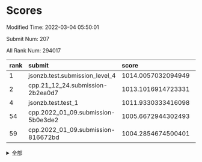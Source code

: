 # Scores

Modified Time: 2022-03-04 05:50:01

Submit Num: 207

All Rank Num: 294017

| rank |               submit               |       score        |       sigma        | pk_num |
| :--- | :--------------------------------- | :----------------- | :----------------- | :----- |
| 1    | jsonzb.test.submission_level_4     | 1014.0057032094949 | 0.832816825907325  | 5682   |
| 2    | cpp.21_12_24.submission-2b2ea0d7   | 1013.1016914723331 | 0.8208900108448856 | 5680   |
| 4    | jsonzb.test.test_1                 | 1011.9330333416098 | 0.7846480503097935 | 5678   |
| 54   | cpp.2022_01_09.submission-5b0e3de2 | 1005.6672944302493 | 0.7275108912126714 | 5678   |
| 59   | cpp.2022_01_09.submission-816672bd | 1004.2854674500401 | 0.7094880609876001 | 5681   |


<details>
<summary>全部</summary>

| rank |                 submit                 |       score        |       sigma        | pk_num |
| :--- | :------------------------------------- | :----------------- | :----------------- | :----- |
| 1    | jsonzb.test.submission_level_4         | 1014.0057032094949 | 0.832816825907325  | 5682   |
| 2    | cpp.21_12_24.submission-2b2ea0d7       | 1013.1016914723331 | 0.8208900108448856 | 5680   |
| 3    | gobigger.level_3.submission_level_3_38 | 1012.2184158780893 | 0.7532300750585302 | 5683   |
| 4    | jsonzb.test.test_1                     | 1011.9330333416098 | 0.7846480503097935 | 5678   |
| 5    | gobigger.level_3.submission_level_3_29 | 1011.6220965435982 | 0.7862021953985682 | 5685   |
| 6    | gobigger.level_3.submission_level_3_14 | 1011.3411189571501 | 0.7733490395104604 | 5681   |
| 7    | gobigger.level_3.submission_level_3_49 | 1011.3294222260247 | 0.7686562625166894 | 5675   |
| 8    | gobigger.level_3.submission_level_3_35 | 1011.3125918695029 | 0.7947695867996405 | 5683   |
| 9    | gobigger.level_3.submission_level_3_15 | 1011.1974163142377 | 0.7796384548396158 | 5680   |
| 10   | gobigger.level_3.submission_level_3_27 | 1011.0858608704904 | 0.7634610890637404 | 5683   |
| 11   | gobigger.level_3.submission_level_3_47 | 1010.9782905426899 | 0.7740047641491894 | 5684   |
| 12   | gobigger.level_3.submission_level_3_3  | 1010.9545068414345 | 0.760737467883693  | 5682   |
| 13   | gobigger.level_3.submission_level_3_18 | 1010.7268102343563 | 0.7724737864654938 | 5676   |
| 14   | gobigger.level_3.submission_level_3_26 | 1010.6757787677842 | 0.7904688797880829 | 5684   |
| 15   | gobigger.level_3.submission_level_3_0  | 1010.6136229952815 | 0.7547167798558605 | 5681   |
| 16   | gobigger.level_3.submission_level_3_46 | 1010.5578098966233 | 0.7775002790693634 | 5680   |
| 17   | gobigger.level_3.submission_level_3_10 | 1010.5464459561756 | 0.7798009596957064 | 5679   |
| 18   | gobigger.level_3.submission_level_3_4  | 1010.524977269953  | 0.7784274026154788 | 5683   |
| 19   | gobigger.level_3.submission_level_3_37 | 1010.4537336872852 | 0.748605083185103  | 5679   |
| 20   | gobigger.level_3.submission_level_3_2  | 1010.4090871438865 | 0.7854897680447168 | 5682   |
| 21   | gobigger.level_3.submission_level_3_31 | 1010.3815069575423 | 0.7615237389959173 | 5682   |
| 22   | gobigger.level_3.submission_level_3_30 | 1010.3776453042801 | 0.7658100046398197 | 5680   |
| 23   | gobigger.level_3.submission_level_3_19 | 1010.3517943749761 | 0.7627534775029227 | 5676   |
| 24   | gobigger.level_3.submission_level_3_43 | 1010.2370229465965 | 0.7566682768995523 | 5681   |
| 25   | gobigger.level_3.submission_level_3_40 | 1010.225187030354  | 0.7801469035722787 | 5681   |
| 26   | gobigger.level_3.submission_level_3_12 | 1010.186303474179  | 0.7701582574304403 | 5682   |
| 27   | gobigger.level_3.submission_level_3_36 | 1010.1237915577889 | 0.7801760852452574 | 5682   |
| 28   | gobigger.level_3.submission_level_3_41 | 1010.122851205892  | 0.7438868049983118 | 5680   |
| 29   | gobigger.level_3.submission_level_3_7  | 1010.1217628374662 | 0.7723918337895883 | 5687   |
| 30   | gobigger.level_3.submission_level_3_8  | 1010.0811524666772 | 0.7682705858142422 | 5682   |
| 31   | gobigger.level_3.submission_level_3_32 | 1009.9883811745883 | 0.7506811460626556 | 5678   |
| 32   | gobigger.level_3.submission_level_3_42 | 1009.9565415819856 | 0.7411220183504476 | 5682   |
| 33   | gobigger.level_3.submission_level_3_5  | 1009.9414671576782 | 0.7790489273941542 | 5682   |
| 34   | gobigger.level_3.submission_level_3_20 | 1009.9386660150517 | 0.7535769033848877 | 5683   |
| 35   | gobigger.level_3.submission_level_3_17 | 1009.8374787186605 | 0.7577324417414115 | 5683   |
| 36   | gobigger.level_3.submission_level_3_44 | 1009.8316619670142 | 0.7440651332180265 | 5680   |
| 37   | gobigger.level_3.submission_level_3_39 | 1009.7819600132195 | 0.7664860475596698 | 5682   |
| 38   | gobigger.level_3.submission_level_3_28 | 1009.7770186360115 | 0.7700123381105185 | 5679   |
| 39   | gobigger.level_3.submission_level_3_34 | 1009.7054980454387 | 0.76883570026221   | 5683   |
| 40   | gobigger.level_3.submission_level_3_16 | 1009.4788490387623 | 0.7691151290097139 | 5682   |
| 41   | gobigger.level_3.submission_level_3_33 | 1009.4619911142937 | 0.7776534604384328 | 5680   |
| 42   | gobigger.level_3.submission_level_3_45 | 1009.4287627514608 | 0.7589714065845804 | 5682   |
| 43   | gobigger.level_3.submission_level_3_24 | 1009.4072893374124 | 0.7509976506170211 | 5678   |
| 44   | gobigger.level_3.submission_level_3_21 | 1009.3335109169349 | 0.760665630906564  | 5679   |
| 45   | gobigger.level_3.submission_level_3_1  | 1009.3023641150735 | 0.767455138702021  | 5674   |
| 46   | gobigger.level_3.submission_level_3_13 | 1009.2338983605702 | 0.7697605489792109 | 5678   |
| 47   | gobigger.level_3.submission_level_3_25 | 1009.2251820369818 | 0.7595715945272926 | 5681   |
| 48   | gobigger.level_3.submission_level_3_6  | 1009.059104520525  | 0.7388648122450155 | 5684   |
| 49   | gobigger.level_3.submission_level_3_22 | 1008.9835012355546 | 0.7631324166325045 | 5683   |
| 50   | gobigger.level_3.submission_level_3_11 | 1008.8903863361392 | 0.756883149284933  | 5683   |
| 51   | gobigger.level_3.submission_level_3_48 | 1008.8433021400856 | 0.762172729487063  | 5681   |
| 52   | gobigger.level_3.submission_level_3_9  | 1008.4447543095099 | 0.7604896890570662 | 5686   |
| 53   | gobigger.level_3.submission_level_3_23 | 1007.0344383264496 | 0.7448828001891846 | 5680   |
| 54   | cpp.2022_01_09.submission-5b0e3de2     | 1005.6672944302493 | 0.7275108912126714 | 5678   |
| 55   | gobigger.level_1.submission_level_1_3  | 1005.243824325794  | 0.7337181080734586 | 5678   |
| 56   | gobigger.level_1.submission_level_1_24 | 1004.5468780783789 | 0.7217814701385641 | 5681   |
| 57   | gobigger.level_1.submission_level_1_38 | 1004.4649409089081 | 0.7180163493673181 | 5678   |
| 58   | gobigger.level_1.submission_level_1_21 | 1004.4319013832855 | 0.7287374104789673 | 5683   |
| 59   | cpp.2022_01_09.submission-816672bd     | 1004.2854674500401 | 0.7094880609876001 | 5681   |
| 60   | gobigger.level_1.submission_level_1_9  | 1004.1854408350558 | 0.7214766647174645 | 5681   |
| 61   | gobigger.level_1.submission_level_1_28 | 1004.0133366081013 | 0.7160616271540223 | 5678   |
| 62   | gobigger.level_1.submission_level_1_26 | 1003.8754950916835 | 0.7234530769044274 | 5680   |
| 63   | gobigger.level_1.submission_level_1_27 | 1003.8692236752422 | 0.7176596257048778 | 5678   |
| 64   | gobigger.level_1.submission_level_1_8  | 1003.8302895002131 | 0.7190221775571889 | 5682   |
| 65   | gobigger.level_1.submission_level_1_16 | 1003.8036070052451 | 0.7238928161784354 | 5684   |
| 66   | gobigger.level_1.submission_level_1_43 | 1003.7856830071122 | 0.7213844202326094 | 5682   |
| 67   | gobigger.level_1.submission_level_1_39 | 1003.7524401894968 | 0.7172113353406464 | 5683   |
| 68   | gobigger.level_1.submission_level_1_40 | 1003.6753556988998 | 0.7320045219988963 | 5684   |
| 69   | gobigger.level_1.submission_level_1_47 | 1003.6405988756495 | 0.7188371369664339 | 5681   |
| 70   | gobigger.level_1.submission_level_1_15 | 1003.6333041227991 | 0.7246183733059435 | 5682   |
| 71   | gobigger.level_1.submission_level_1_0  | 1003.6312510867189 | 0.7165987038237212 | 5680   |
| 72   | gobigger.level_1.submission_level_1_45 | 1003.6181925662689 | 0.7202990265540097 | 5682   |
| 73   | gobigger.level_1.submission_level_1_12 | 1003.6106302348654 | 0.7288067686047621 | 5682   |
| 74   | gobigger.level_1.submission_level_1_29 | 1003.6099444211225 | 0.7244820032730406 | 5676   |
| 75   | gobigger.level_1.submission_level_1_49 | 1003.5277257553247 | 0.7134536103331742 | 5680   |
| 76   | gobigger.level_1.submission_level_1_46 | 1003.4377412984343 | 0.7221105877432735 | 5680   |
| 77   | gobigger.level_1.submission_level_1_4  | 1003.4353697184916 | 0.71095695057268   | 5686   |
| 78   | gobigger.level_1.submission_level_1_41 | 1003.4319108447479 | 0.7202420312556925 | 5687   |
| 79   | gobigger.level_1.submission_level_1_37 | 1003.4095246271837 | 0.7160164922078023 | 5684   |
| 80   | gobigger.level_1.submission_level_1_19 | 1003.3457777616251 | 0.7153300446618757 | 5684   |
| 81   | gobigger.level_1.submission_level_1_10 | 1003.2459944116304 | 0.7277347591607367 | 5679   |
| 82   | gobigger.level_1.submission_level_1_22 | 1003.2005129299234 | 0.7048958804337384 | 5679   |
| 83   | gobigger.level_1.submission_level_1_11 | 1003.1351190662867 | 0.7237433981321845 | 5685   |
| 84   | gobigger.level_1.submission_level_1_17 | 1003.129786831453  | 0.7183592568056965 | 5682   |
| 85   | gobigger.level_1.submission_level_1_5  | 1003.1053381658744 | 0.7288224712166127 | 5685   |
| 86   | gobigger.level_1.submission_level_1_42 | 1003.0869560448529 | 0.7201579882583168 | 5684   |
| 87   | gobigger.level_1.submission_level_1_18 | 1003.0544166659458 | 0.7164112974749233 | 5682   |
| 88   | gobigger.level_1.submission_level_1_32 | 1003.018800408661  | 0.7263279036101992 | 5678   |
| 89   | gobigger.level_1.submission_level_1_20 | 1003.0019540030565 | 0.7154402515296933 | 5681   |
| 90   | gobigger.level_1.submission_level_1_34 | 1002.9067061894318 | 0.6997736816472524 | 5679   |
| 91   | gobigger.level_1.submission_level_1_6  | 1002.8566056208948 | 0.7070045541995768 | 5683   |
| 92   | gobigger.level_1.submission_level_1_35 | 1002.7541614435588 | 0.7086056672827791 | 5679   |
| 93   | gobigger.level_1.submission_level_1_1  | 1002.7214140162931 | 0.7208356070857925 | 5676   |
| 94   | gobigger.level_1.submission_level_1_30 | 1002.7188444819851 | 0.7057522891190764 | 5679   |
| 95   | gobigger.level_1.submission_level_1_13 | 1002.653113779275  | 0.7194233738791505 | 5688   |
| 96   | gobigger.level_1.submission_level_1_2  | 1002.5943116600304 | 0.731598737330072  | 5682   |
| 97   | gobigger.level_1.submission_level_1_31 | 1002.4486751634964 | 0.7151816484894402 | 5678   |
| 98   | gobigger.level_1.submission_level_1_14 | 1002.431891901165  | 0.7208755429108881 | 5681   |
| 99   | gobigger.level_1.submission_level_1_7  | 1002.4301978150036 | 0.7086284827002987 | 5680   |
| 100  | gobigger.level_1.submission_level_1_23 | 1002.3532934585512 | 0.7092487889023233 | 5682   |
| 101  | gobigger.level_1.submission_level_1_44 | 1002.3096572401585 | 0.7081034764374844 | 5683   |
| 102  | gobigger.level_1.submission_level_1_33 | 1002.199256149472  | 0.7173362424591522 | 5680   |
| 103  | gobigger.level_1.submission_level_1_36 | 1002.1661171502894 | 0.706656799505741  | 5676   |
| 104  | gobigger.level_1.submission_level_1_48 | 1002.017065432029  | 0.707486667022139  | 5680   |
| 105  | gobigger.level_1.submission_level_1_25 | 1001.4802022458947 | 0.7119088867391407 | 5677   |
| 106  | gobigger.random.submission_random_37   | 997.5160265264378  | 0.7172660272295713 | 5683   |
| 107  | gobigger.random.submission_random_5    | 997.3910282197875  | 0.7030225690143107 | 5685   |
| 108  | gobigger.random.submission_random_27   | 997.2996390715244  | 0.7131251390463796 | 5678   |
| 109  | gobigger.random.submission_random_28   | 997.1261346355362  | 0.7123924552745713 | 5680   |
| 110  | gobigger.random.submission_random_15   | 996.9961286026743  | 0.7119371330178302 | 5679   |
| 111  | gobigger.random.submission_random_32   | 996.8811395701956  | 0.6912411142321516 | 5686   |
| 112  | gobigger.random.submission_random_4    | 996.5660318103704  | 0.708165633154373  | 5678   |
| 113  | gobigger.random.submission_random_38   | 996.5544309632091  | 0.7243400160465545 | 5674   |
| 114  | gobigger.random.submission_random_10   | 996.5531414654221  | 0.7119563711021006 | 5682   |
| 115  | gobigger.random.submission_random_36   | 996.5493079689945  | 0.7048036497198253 | 5683   |
| 116  | gobigger.random.submission_random_9    | 996.5387943107694  | 0.7059058439229794 | 5680   |
| 117  | gobigger.random.submission_random_19   | 996.53427066572    | 0.7018000144060557 | 5675   |
| 118  | gobigger.random.submission_random_47   | 996.5256837447445  | 0.7183343812467259 | 5675   |
| 119  | gobigger.random.submission_random_46   | 996.1790254696771  | 0.6989698178763039 | 5677   |
| 120  | gobigger.random.submission_random_16   | 996.1789685230941  | 0.7071507924514947 | 5683   |
| 121  | gobigger.random.submission_random_35   | 996.169574140324   | 0.7077491950700757 | 5683   |
| 122  | gobigger.random.submission_random_20   | 996.1652874027103  | 0.6978431996962484 | 5682   |
| 123  | gobigger.random.submission_random_1    | 996.1536638522961  | 0.7093891097805654 | 5681   |
| 124  | gobigger.random.submission_random_43   | 996.1342200820429  | 0.7114507051161081 | 5679   |
| 125  | gobigger.random.submission_random_25   | 996.1189505250917  | 0.7113736560091718 | 5687   |
| 126  | gobigger.random.submission_random_48   | 995.9832492757024  | 0.7150433245413832 | 5683   |
| 127  | gobigger.random.submission_random_40   | 995.9693897153481  | 0.708076351335823  | 5682   |
| 128  | gobigger.random.submission_random_14   | 995.9234534462124  | 0.7006280301223972 | 5682   |
| 129  | gobigger.random.submission_random_44   | 995.9148511955735  | 0.7074844376637655 | 5682   |
| 130  | gobigger.random.submission_random_45   | 995.8901961786081  | 0.7214372669889819 | 5678   |
| 131  | gobigger.random.submission_random_41   | 995.8845250745732  | 0.7090579630357615 | 5686   |
| 132  | gobigger.random.submission_random_17   | 995.8715063007744  | 0.702875016414     | 5682   |
| 133  | gobigger.random.submission_random_49   | 995.8707876267703  | 0.7049347665706786 | 5676   |
| 134  | gobigger.random.submission_random_7    | 995.8481825461841  | 0.7125623742219773 | 5685   |
| 135  | gobigger.random.submission_random_39   | 995.8457536816347  | 0.7095969645111624 | 5681   |
| 136  | gobigger.random.submission_random_26   | 995.8177882527798  | 0.7065672988253305 | 5682   |
| 137  | gobigger.random.submission_random_8    | 995.7970708980884  | 0.7192718523675382 | 5683   |
| 138  | gobigger.random.submission_random_11   | 995.7838087913443  | 0.7083594830783798 | 5681   |
| 139  | gobigger.random.submission_random_13   | 995.7775554237273  | 0.7136290548622545 | 5681   |
| 140  | gobigger.random.submission_random_24   | 995.721991666629   | 0.7125261504545686 | 5680   |
| 141  | gobigger.random.submission_random_33   | 995.711398254268   | 0.7193727555212173 | 5684   |
| 142  | gobigger.random.submission_random_34   | 995.7011155899717  | 0.7246893785880225 | 5681   |
| 143  | gobigger.random.submission_random_21   | 995.6391267517748  | 0.7089203837295684 | 5681   |
| 144  | gobigger.random.submission_random_31   | 995.5796788579574  | 0.7126939082076771 | 5684   |
| 145  | gobigger.random.submission_random_30   | 995.4985711099374  | 0.7067072718671018 | 5680   |
| 146  | gobigger.random.submission_random_42   | 995.4383184960883  | 0.7124408437983356 | 5688   |
| 147  | gobigger.random.submission_random_12   | 995.2651596835802  | 0.7047894650172892 | 5678   |
| 148  | gobigger.random.submission_random_6    | 995.2428651898628  | 0.7151058737659751 | 5675   |
| 149  | gobigger.random.submission_random_0    | 995.1540579488138  | 0.7175790519364914 | 5686   |
| 150  | gobigger.random.submission_random_18   | 995.1415775799893  | 0.7054449979897606 | 5678   |
| 151  | gobigger.random.submission_random_23   | 995.0854473001224  | 0.7123973782385761 | 5682   |
| 152  | gobigger.random.submission_random_3    | 994.930879393726   | 0.7254342280170912 | 5683   |
| 153  | gobigger.random.submission_random_2    | 994.9231134944042  | 0.730366961109524  | 5685   |
| 154  | gobigger.random.submission_random_22   | 994.6951266182404  | 0.729146938570332  | 5683   |
| 155  | gobigger.level_2.submission_level_2_19 | 994.5725881662453  | 0.7282913942404174 | 5682   |
| 156  | gobigger.random.submission_random_29   | 994.3533417119976  | 0.7147002051710973 | 5683   |
| 157  | gobigger.level_2.submission_level_2_31 | 993.94488844459    | 0.7150951445711258 | 5685   |
| 158  | gobigger.level_2.submission_level_2_28 | 993.7006010799437  | 0.7421004525989453 | 5684   |
| 159  | gobigger.level_2.submission_level_2_0  | 993.2342894219704  | 0.7420919466505912 | 5685   |
| 160  | gobigger.level_2.submission_level_2_39 | 993.1842384482745  | 0.7456012827904914 | 5681   |
| 161  | gobigger.level_2.submission_level_2_35 | 993.1184027726838  | 0.7340313082121894 | 5683   |
| 162  | gobigger.level_2.submission_level_2_45 | 993.0159278239461  | 0.7451806021866019 | 5682   |
| 163  | gobigger.level_2.submission_level_2_21 | 993.0103430267477  | 0.7314598395181248 | 5683   |
| 164  | gobigger.level_2.submission_level_2_37 | 992.7957287109301  | 0.7465139425680776 | 5680   |
| 165  | gobigger.level_2.submission_level_2_48 | 992.7667967552884  | 0.7363976152258522 | 5685   |
| 166  | gobigger.level_2.submission_level_2_13 | 992.7292366736979  | 0.7359240028672832 | 5685   |
| 167  | gobigger.level_2.submission_level_2_29 | 992.701171998369   | 0.7302647117561544 | 5686   |
| 168  | gobigger.level_2.submission_level_2_11 | 992.6474455461791  | 0.749012044902442  | 5685   |
| 169  | gobigger.level_2.submission_level_2_22 | 992.6312348416479  | 0.7532427848321779 | 5677   |
| 170  | gobigger.level_2.submission_level_2_47 | 992.5801169489428  | 0.7498006131371726 | 5684   |
| 171  | gobigger.level_2.submission_level_2_27 | 992.5738414840329  | 0.7281760702220369 | 5679   |
| 172  | gobigger.level_2.submission_level_2_34 | 992.5198428757056  | 0.7492857941139432 | 5683   |
| 173  | gobigger.level_2.submission_level_2_23 | 992.5025758948685  | 0.7332353274602612 | 5687   |
| 174  | gobigger.level_2.submission_level_2_24 | 992.3879715792046  | 0.7400370058996479 | 5688   |
| 175  | gobigger.level_2.submission_level_2_17 | 992.3875193315878  | 0.7348519958046174 | 5684   |
| 176  | gobigger.level_2.submission_level_2_1  | 992.3232466192833  | 0.7368482253864471 | 5682   |
| 177  | gobigger.level_2.submission_level_2_15 | 992.3136812438482  | 0.7589406548523774 | 5681   |
| 178  | gobigger.level_2.submission_level_2_38 | 992.3072236046645  | 0.7410755203214685 | 5682   |
| 179  | gobigger.level_2.submission_level_2_14 | 992.1511205666484  | 0.7478689571830266 | 5673   |
| 180  | gobigger.level_2.submission_level_2_32 | 992.0384312928962  | 0.7550359655667924 | 5686   |
| 181  | gobigger.level_2.submission_level_2_33 | 992.0148680997602  | 0.764039127634587  | 5682   |
| 182  | gobigger.level_2.submission_level_2_18 | 992.0069715902513  | 0.7352510455168012 | 5686   |
| 183  | gobigger.level_2.submission_level_2_36 | 991.9375047573003  | 0.748360782575042  | 5682   |
| 184  | gobigger.level_2.submission_level_2_41 | 991.9116169880139  | 0.7389646479753852 | 5686   |
| 185  | gobigger.level_2.submission_level_2_2  | 991.8325650047475  | 0.7439465489719613 | 5679   |
| 186  | gobigger.level_2.submission_level_2_12 | 991.6248471638773  | 0.7418759083579279 | 5682   |
| 187  | gobigger.level_2.submission_level_2_46 | 991.541395560952   | 0.7472050150986927 | 5683   |
| 188  | gobigger.level_2.submission_level_2_40 | 991.5369272503955  | 0.7547866098767811 | 5680   |
| 189  | gobigger.level_2.submission_level_2_49 | 991.4672515167447  | 0.7548141691289252 | 5680   |
| 190  | gobigger.level_2.submission_level_2_44 | 991.3991214699543  | 0.7627437849794666 | 5684   |
| 191  | gobigger.level_2.submission_level_2_25 | 991.3036566551383  | 0.7479525670998572 | 5685   |
| 192  | gobigger.level_2.submission_level_2_16 | 991.2303184433515  | 0.7759457299747878 | 5679   |
| 193  | gobigger.level_2.submission_level_2_4  | 991.0835496616754  | 0.7534196308615064 | 5683   |
| 194  | gobigger.level_2.submission_level_2_20 | 991.0134113941256  | 0.7758619001584729 | 5682   |
| 195  | gobigger.level_2.submission_level_2_7  | 991.0054712446846  | 0.7739507025307275 | 5679   |
| 196  | gobigger.level_2.submission_level_2_43 | 990.7984551666948  | 0.7508893382143683 | 5681   |
| 197  | gobigger.level_2.submission_level_2_30 | 990.7962561256655  | 0.7509039407738458 | 5684   |
| 198  | gobigger.level_2.submission_level_2_42 | 990.7704064187175  | 0.7329859298749672 | 5681   |
| 199  | gobigger.level_2.submission_level_2_6  | 990.7642663390151  | 0.7468404354920208 | 5679   |
| 200  | gobigger.level_2.submission_level_2_3  | 990.7031830366753  | 0.7705620106545203 | 5678   |
| 201  | gobigger.level_2.submission_level_2_26 | 990.602855171767   | 0.75576065807354   | 5683   |
| 202  | gobigger.level_2.submission_level_2_8  | 990.5708145508884  | 0.7429399535864616 | 5690   |
| 203  | gobigger.level_2.submission_level_2_9  | 990.5607718174949  | 0.7794984830299114 | 5678   |
| 204  | gobigger.level_2.submission_level_2_5  | 990.3515596002111  | 0.7620703777198015 | 5681   |
| 205  | gobigger.level_2.submission_level_2_10 | 989.9301203822343  | 0.7782838699385077 | 5685   |
| 206  | gobigger.none.submission_none_0        | 979.0113670299586  | 1.2041115434645058 | 5686   |
| 207  | gobigger.none.submission_none_1        | 975.6069610848015  | 1.529669830617053  | 5687   |

</details>